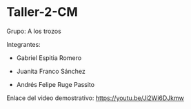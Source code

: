 # Taller-2-CM

Grupo: A los trozos

Integrantes:

- Gabriel Espitia Romero

- Juanita Franco Sánchez

- Andrés Felipe Ruge Passito

Enlace del video demostrativo: https://youtu.be/Ji2Wi6DJkmw
